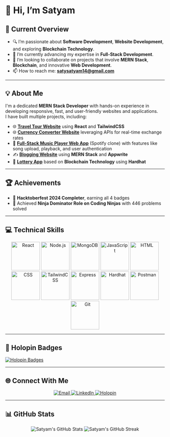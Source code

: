 # 👋 Hi, I’m Satyam  

## 👀 Current Overview  

- 🔍 I’m passionate about **Software Development**, **Website Development**, and exploring **Blockchain Technology**.  
- 🌱 I’m currently advancing my expertise in **Full-Stack Development**.
- 💞️ I’m looking to collaborate on projects that involve **MERN Stack**, **Blockchain**, and innovative **Web Development**.  
- 📫 How to reach me: **[satysatyam14@gmail.com](mailto:satysatyam14@gmail.com)**  

---

## 💡 About Me  

I'm a dedicated **MERN Stack Developer** with hands-on experience in developing responsive, fast, and user-friendly websites and applications.  
I have built multiple projects, including:  
- 🌐 **[Travel Tour Website](#)** using **React** and **TailwindCSS**  
- 🌐 **[Currency Converter Website](#)** leveraging APIs for real-time exchange rates  
- 🎵 **[Full-Stack Music Player Web App](#)** (Spotify clone) with features like song upload, playback, and user authentication  
- ✍️ **[Blogging Website](#)** using **MERN Stack** and **Appwrite**  
- 🎲 **[Lottery App](#)** based on **Blockchain Technology** using **Hardhat**  

---

## 🏆 Achievements  

- 🔹 **Hacktoberfest 2024 Completer**, earning all 4 badges  
- 🔹 Achieved **Ninja Dominator Role on Coding Ninjas** with 446 problems solved  

---

## 💻 Technical Skills  

<p align="center">
  <img src="https://img.icons8.com/color/500/react-native.png" alt="React" width="90" height="90"/>
  <img src="https://img.icons8.com/color/500/nodejs.png" alt="Node.js" width="90" height="90"/>
  <img src="https://img.icons8.com/color/500/mongodb.png" alt="MongoDB" width="90" height="90"/>
  <img src="https://img.icons8.com/color/500/javascript.png" alt="JavaScript" width="90" height="90"/>
  <img src="https://img.icons8.com/color/500/html-5.png" alt="HTML" width="90" height="90"/>
  <img src="https://img.icons8.com/color/500/css3.png" alt="CSS" width="90" height="90"/>
  <img src="https://img.icons8.com/color/500/tailwindcss.png" alt="TailwindCSS" width="90" height="90"/>
  <img src="https://img.icons8.com/ios/452/express-js.png" alt="Express" width="90" height="90"/>
  <!-- Hardhat Icon -->
  <img src="https://upload.wikimedia.org/wikipedia/commons/1/1d/Hardhat_Logo.svg" alt="Hardhat" width="90" height="90"/>
  <!-- Postman API Icon -->
  <img src="https://upload.wikimedia.org/wikipedia/commons/9/9b/Postman_logo.svg" alt="Postman" width="90" height="90"/>
  <img src="https://img.icons8.com/color/500/git.png" alt="Git" width="90" height="90"/>
</p>

---

## 🌟 Holopin Badges  

[![Holopin Badges](https://holopin.me/knightsoul9)](https://www.holopin.io/@knightsoul9#badges)   

---

## 🌐 Connect With Me  

<p align="center">
  <a href="mailto:satysatyam14@gmail.com">
    <img src="https://img.icons8.com/ios-filled/50/000000/contacts.png" alt="Email"/>
  </a>
  <a href="https://www.linkedin.com/in/satyam-7b60b7224/">
    <img src="https://img.icons8.com/ios-filled/50/000000/linkedin.png" alt="LinkedIn"/>
  </a>
  <a href="https://www.holopin.io/@knightsoul9#badges">
    <img src="https://img.icons8.com/ios-filled/50/000000/award.png" alt="Holopin"/>
  </a>
</p>

---

## 📊 GitHub Stats  

<p align="center">
  <img src="https://github-readme-stats.vercel.app/api?username=KnightSoul9&show_icons=true&theme=tokyonight" alt="Satyam's GitHub Stats" />
  <img src="https://github-readme-streak-stats.herokuapp.com/?user=KnightSoul9&theme=tokyonight" alt="Satyam's GitHub Streak" />
</p>
